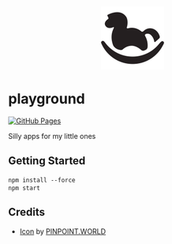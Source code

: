 <div align="center">
    <img src="https://github.com/zehengl/playground/blob/main/public/logo-512.png" alt="logo" height="128">
</div>

# playground

[![GitHub Pages](https://github.com/zehengl/playground/actions/workflows/gh-deploy.yml/badge.svg)](https://github.com/zehengl/playground/actions/workflows/gh-deploy.yml)

Silly apps for my little ones

## Getting Started

    npm install --force
    npm start

## Credits

- [Icon][1] by [PINPOINT.WORLD][2]

[1]: https://www.iconfinder.com/icons/753116/kids_park_play_playground_swing_icon
[2]: https://www.iconfinder.com/pinpointworld
